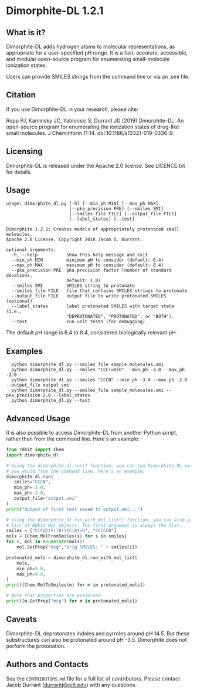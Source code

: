 Dimorphite-DL 1.2.1
===================

What is it?
-----------

Dimorphite-DL adds hydrogen atoms to molecular representations, as appropriate
for a user-specified pH range. It is a fast, accurate, accessible, and modular
open-source program for enumerating small-molecule ionization states.

Users can provide SMILES strings from the command line or via an .smi file.

Citation
--------

If you use Dimorphite-DL in your research, please cite:

Ropp PJ, Kaminsky JC, Yablonski S, Durrant JD (2019) Dimorphite-DL: An
open-source program for enumerating the ionization states of drug-like small
molecules. J Cheminform 11:14. doi:10.1186/s13321-019-0336-9.

Licensing
---------

Dimorphite-DL is released under the Apache 2.0 license. See LICENCE.txt for
details.

Usage
-----

```
usage: dimorphite_dl.py [-h] [--min_ph MIN] [--max_ph MAX]
                        [--pka_precision PRE] [--smiles SMI]
                        [--smiles_file FILE] [--output_file FILE]
                        [--label_states] [--test]

Dimorphite 1.2.1: Creates models of appropriately protonated small moleucles.
Apache 2.0 License. Copyright 2018 Jacob D. Durrant.

optional arguments:
  -h, --help           show this help message and exit
  --min_ph MIN         minimum pH to consider (default: 6.4)
  --max_ph MAX         maximum pH to consider (default: 8.4)
  --pka_precision PRE  pKa precision factor (number of standard devations,
                       default: 1.0)
  --smiles SMI         SMILES string to protonate
  --smiles_file FILE   file that contains SMILES strings to protonate
  --output_file FILE   output file to write protonated SMILES (optional)
  --label_states       label protonated SMILES with target state (i.e.,
                       "DEPROTONATED", "PROTONATED", or "BOTH").
  --test               run unit tests (for debugging)
```

The default pH range is 6.4 to 8.4, considered biologically relevant pH.

Examples
--------

```
  python dimorphite_dl.py --smiles_file sample_molecules.smi
  python dimorphite_dl.py --smiles "CCC(=O)O" --min_ph -3.0 --max_ph -2.0
  python dimorphite_dl.py --smiles "CCCN" --min_ph -3.0 --max_ph -2.0 --output_file output.smi
  python dimorphite_dl.py --smiles_file sample_molecules.smi --pka_precision 2.0 --label_states
  python dimorphite_dl.py --test
```

Advanced Usage
--------------

It is also possible to access Dimorphite-DL from another Python script, rather
than from the command line. Here's an example:

```python
from rdkit import Chem
import dimorphite_dl

# Using the dimorphite_dl.run() function, you can run Dimorphite-DL exactly as
# you would from the command line. Here's an example:
dimorphite_dl.run(
   smiles="CCCN",
   min_ph=-3.0,
   max_ph=-2.0,
   output_file="output.smi"
)
print("Output of first test saved to output.smi...")

# Using the dimorphite_dl.run_with_mol_list() function, you can also pass a
# list of RDKit Mol objects. The first argument is always the list.
smiles = ["C[C@](F)(Br)CC(O)=O", "CCCCCN"]
mols = [Chem.MolFromSmiles(s) for s in smiles]
for i, mol in enumerate(mols):
    mol.SetProp("msg","Orig SMILES: " + smiles[i])

protonated_mols = dimorphite_dl.run_with_mol_list(
    mols,
    min_ph=5.0,
    max_ph=9.0,
)
print([Chem.MolToSmiles(m) for m in protonated_mols])

# Note that properties are preserved.
print([m.GetProp("msg") for m in protonated_mols])
```

Caveats
-------

Dimorphite-DL deprotonates indoles and pyrroles around pH 14.5. But these
substructures can also be protonated around pH -3.5. Dimorphite does not
perform the protonation.

Authors and Contacts
--------------------

See the `CONTRIBUTORS.md` file for a full list of contributors. Please contact
Jacob Durrant (durrantj@pitt.edu) with any questions.
